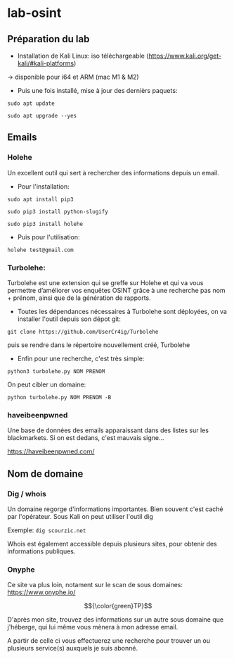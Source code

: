 # lab-osint

## Préparation du lab

* Installation de Kali Linux: iso téléchargeable (https://www.kali.org/get-kali/#kali-platforms)

-> disponible pour i64 et ARM (mac M1 & M2)

* Puis une fois installé, mise à jour des dernièrs paquets:

```
sudo apt update
```

```
sudo apt upgrade --yes
```

## Emails

### Holehe

Un excellent outil qui sert à rechercher des informations depuis un email. 

* Pour l'installation:

```
sudo apt install pip3
```

```
sudo pip3 install python-slugify
```

```
sudo pip3 install holehe
```

* Puis pour l'utilisation:

```
holehe test@gmail.com
```

### Turbolehe:

Turbolehe est une extension qui se greffe sur Holehe et qui va vous permettre d’améliorer vos enquêtes OSINT grâce à une recherche pas nom + prénom, ainsi que de la génération de rapports. 

* Toutes les dépendances nécessaires à Turbolehe sont déployées, on va installer l'outil depuis son dépot git:

```
git clone https://github.com/UserCr4ig/Turbolehe
```

puis se rendre dans le répertoire nouvellement créé, Turbolehe

* Enfin pour une recherche, c'est très simple:

```
python3 turbolehe.py NOM PRENOM
```

On peut cibler un domaine:

```
python turbolehe.py NOM PRENOM -B
```

### haveibeenpwned

Une base de données des emails apparaissant dans des listes sur les blackmarkets. Si on est dedans, c'est mauvais signe...

https://haveibeenpwned.com/

## Nom de domaine

### Dig / whois

Un domaine regorge d'informations importantes. Bien souvent c'est caché par l'opérateur. Sous Kali on peut utiliser l'outil dig

Exemple: `dig scourzic.net`

Whois est également accessible depuis plusieurs sites, pour obtenir des informations publiques.

### Onyphe

Ce site va plus loin, notament sur le scan de sous domaines: https://www.onyphe.io/

$${\color{green}TP}$$

D'après mon site, trouvez des informations sur un autre sous domaine que j'héberge, qui lui même vous mènera à mon adresse email.

A partir de celle ci vous effectuerez une recherche pour trouver un ou plusieurs service(s) auxquels je suis abonné.









